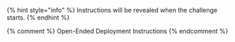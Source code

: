{% hint style="info" %}
Instructions will be revealed when the challenge starts.
{% endhint %}

{% comment %}
Open-Ended Deployment Instructions
{% endcomment %}
